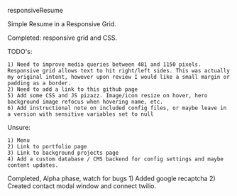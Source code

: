 responsiveResume

Simple Resume in a Responsive Grid.

Completed: responsive grid and CSS.

TODO's:

    1) Need to improve media queries between 481 and 1150 pixels. Responsive grid allows text to hit right/left sides. This was actually my original intent, however upon review I would like a small margin or padding as a border.
    2) Need to add a link to this github page
    5) Add some CSS and JS pizazz. Image/icon resize on hover, hero background image refocus when hovering name, etc.
    6) Add instructional note on included config files, or maybe leave in a version with sensitive variables set to null

Unsure:

    1) Menu
    2) Link to portfolio page
    3) Link to background projects page
    4) Add a custom database / CMS backend for config settings and maybe content updates.

Completed, Alpha phase, watch for bugs
    1) Added google recaptcha
    2) Created contact modal window and connect twilio.
